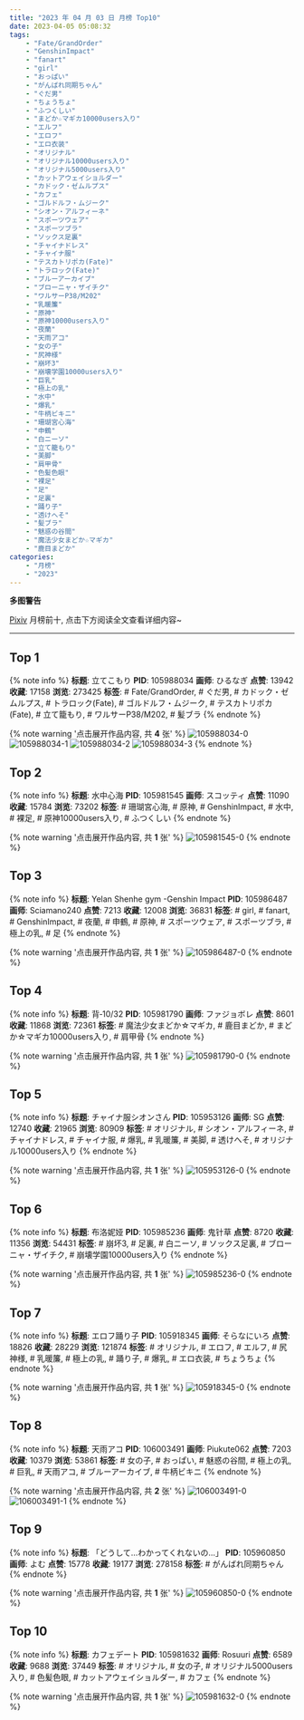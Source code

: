 ```yaml
---
title: "2023 年 04 月 03 日 月榜 Top10"
date: 2023-04-05 05:08:32
tags:
    - "Fate/GrandOrder"
    - "GenshinImpact"
    - "fanart"
    - "girl"
    - "おっぱい"
    - "がんばれ同期ちゃん"
    - "ぐだ男"
    - "ちょうちょ"
    - "ふつくしい"
    - "まどか☆マギカ10000users入り"
    - "エルフ"
    - "エロフ"
    - "エロ衣装"
    - "オリジナル"
    - "オリジナル10000users入り"
    - "オリジナル5000users入り"
    - "カットアウェイショルダー"
    - "カドック・ゼムルプス"
    - "カフェ"
    - "ゴルドルフ・ムジーク"
    - "シオン・アルフィーネ"
    - "スポーツウェア"
    - "スポーツブラ"
    - "ソックス足裏"
    - "チャイナドレス"
    - "チャイナ服"
    - "テスカトリポカ(Fate)"
    - "トラロック(Fate)"
    - "ブルーアーカイブ"
    - "ブローニャ・ザイチク"
    - "ワルサーP38/M202"
    - "乳暖簾"
    - "原神"
    - "原神10000users入り"
    - "夜蘭"
    - "天雨アコ"
    - "女の子"
    - "尻神様"
    - "崩坏3"
    - "崩壊学園10000users入り"
    - "巨乳"
    - "極上の乳"
    - "水中"
    - "爆乳"
    - "牛柄ビキニ"
    - "珊瑚宮心海"
    - "申鶴"
    - "白ニーソ"
    - "立て籠もり"
    - "美脚"
    - "肩甲骨"
    - "色髪色眼"
    - "裸足"
    - "足"
    - "足裏"
    - "踊り子"
    - "透けへそ"
    - "髪ブラ"
    - "魅惑の谷間"
    - "魔法少女まどか☆マギカ"
    - "鹿目まどか"
categories:
    - "月榜"
    - "2023"
---
```


<i class="fa fa-triangle-exclamation"></i>**多图警告**<i class="fa fa-triangle-exclamation"></i>

[Pixiv](https://www.pixiv.net/) 月榜前十, 点击下方阅读全文查看详细内容~

<!-- more -->

---

## Top 1

{% note info %}
**标题**: 立てこもり
**PID**: 105988034 **画师**: ひるなぎ
**点赞**: 13942 **收藏**: 17158 **浏览**: 273425
**标签**: # Fate/GrandOrder, # ぐだ男, # カドック・ゼムルプス, # トラロック(Fate), # ゴルドルフ・ムジーク, # テスカトリポカ(Fate), # 立て籠もり, # ワルサーP38/M202, # 髪ブラ
{% endnote %}

{% note warning '点击展开作品内容, 共 **4** 张' %}
![105988034-0](https://i.pixiv.re/img-original/img/2023/03/07/06/00/05/105988034_p0.jpg)
![105988034-1](https://i.pixiv.re/img-original/img/2023/03/07/06/00/05/105988034_p1.jpg)
![105988034-2](https://i.pixiv.re/img-original/img/2023/03/07/06/00/05/105988034_p2.jpg)
![105988034-3](https://i.pixiv.re/img-original/img/2023/03/07/06/00/05/105988034_p3.jpg)
{% endnote %}

## Top 2

{% note info %}
**标题**: 水中心海
**PID**: 105981545 **画师**: スコッティ
**点赞**: 11090 **收藏**: 15784 **浏览**: 73202
**标签**: # 珊瑚宮心海, # 原神, # GenshinImpact, # 水中, # 裸足, # 原神10000users入り, # ふつくしい
{% endnote %}

{% note warning '点击展开作品内容, 共 **1** 张' %}
![105981545-0](https://i.pixiv.re/img-original/img/2023/03/07/00/00/39/105981545_p0.png)
{% endnote %}

## Top 3

{% note info %}
**标题**: Yelan Shenhe gym -Genshin Impact
**PID**: 105986487 **画师**: Sciamano240
**点赞**: 7213 **收藏**: 12008 **浏览**: 36831
**标签**: # girl, # fanart, # GenshinImpact, # 夜蘭, # 申鶴, # 原神, # スポーツウェア, # スポーツブラ, # 極上の乳, # 足
{% endnote %}

{% note warning '点击展开作品内容, 共 **1** 张' %}
![105986487-0](https://i.pixiv.re/img-original/img/2023/03/07/03/23/11/105986487_p0.png)
{% endnote %}

## Top 4

{% note info %}
**标题**: 背‐10/32
**PID**: 105981790 **画师**: ファジョボレ
**点赞**: 8601 **收藏**: 11868 **浏览**: 72361
**标签**: # 魔法少女まどか☆マギカ, # 鹿目まどか, # まどか☆マギカ10000users入り, # 肩甲骨
{% endnote %}

{% note warning '点击展开作品内容, 共 **1** 张' %}
![105981790-0](https://i.pixiv.re/img-original/img/2023/03/07/00/02/49/105981790_p0.jpg)
{% endnote %}

## Top 5

{% note info %}
**标题**: チャイナ服シオンさん
**PID**: 105953126 **画师**: SG
**点赞**: 12740 **收藏**: 21965 **浏览**: 80909
**标签**: # オリジナル, # シオン・アルフィーネ, # チャイナドレス, # チャイナ服, # 爆乳, # 乳暖簾, # 美脚, # 透けへそ, # オリジナル10000users入り
{% endnote %}

{% note warning '点击展开作品内容, 共 **1** 张' %}
![105953126-0](https://i.pixiv.re/img-original/img/2023/03/06/14/43/26/105953126_p0.png)
{% endnote %}

## Top 6

{% note info %}
**标题**: 布洛妮娅
**PID**: 105985236 **画师**: 鬼针草
**点赞**: 8720 **收藏**: 11356 **浏览**: 54431
**标签**: # 崩坏3, # 足裏, # 白ニーソ, # ソックス足裏, # ブローニャ・ザイチク, # 崩壊学園10000users入り
{% endnote %}

{% note warning '点击展开作品内容, 共 **1** 张' %}
![105985236-0](https://i.pixiv.re/img-original/img/2023/03/07/02/04/05/105985236_p0.jpg)
{% endnote %}

## Top 7

{% note info %}
**标题**: エロフ踊り子
**PID**: 105918345 **画师**: そらなにいろ
**点赞**: 18826 **收藏**: 28229 **浏览**: 121874
**标签**: # オリジナル, # エロフ, # エルフ, # 尻神様, # 乳暖簾, # 極上の乳, # 踊り子, # 爆乳, # エロ衣装, # ちょうちょ
{% endnote %}

{% note warning '点击展开作品内容, 共 **1** 张' %}
![105918345-0](https://i.pixiv.re/img-original/img/2023/03/05/00/00/59/105918345_p0.png)
{% endnote %}

## Top 8

{% note info %}
**标题**: 天雨アコ
**PID**: 106003491 **画师**: Piukute062
**点赞**: 7203 **收藏**: 10379 **浏览**: 53861
**标签**: # 女の子, # おっぱい, # 魅惑の谷間, # 極上の乳, # 巨乳, # 天雨アコ, # ブルーアーカイブ, # 牛柄ビキニ
{% endnote %}

{% note warning '点击展开作品内容, 共 **2** 张' %}
![106003491-0](https://i.pixiv.re/img-original/img/2023/03/07/21/00/13/106003491_p0.jpg)
![106003491-1](https://i.pixiv.re/img-original/img/2023/03/07/21/00/13/106003491_p1.jpg)
{% endnote %}

## Top 9

{% note info %}
**标题**: 「どうして…わかってくれないの…」
**PID**: 105960850 **画师**: よむ
**点赞**: 15778 **收藏**: 19177 **浏览**: 278158
**标签**: # がんばれ同期ちゃん
{% endnote %}

{% note warning '点击展开作品内容, 共 **1** 张' %}
![105960850-0](https://i.pixiv.re/img-original/img/2023/03/06/08/02/18/105960850_p0.png)
{% endnote %}

## Top 10

{% note info %}
**标题**: カフェデート
**PID**: 105981632 **画师**: Rosuuri
**点赞**: 6589 **收藏**: 9688 **浏览**: 37449
**标签**: # オリジナル, # 女の子, # オリジナル5000users入り, # 色髪色眼, # カットアウェイショルダー, # カフェ
{% endnote %}

{% note warning '点击展开作品内容, 共 **1** 张' %}
![105981632-0](https://i.pixiv.re/img-original/img/2023/03/07/00/01/11/105981632_p0.png)
{% endnote %}
